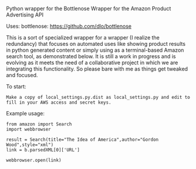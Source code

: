 Python wrapper for the Bottlenose Wrapper for the Amazon Product Advertising API

Uses: bottlenose: https://github.com/dlo/bottlenose


This is a sort of specialized wrapper for a wrapper (I realize the redundancy) that focuses on automated uses like showing product results in python generated content or simply using as a terminal-based Amazon search tool, as demonstrated below. It is still a work in progress and is evolving as it meets the need of a collaborative project in which we are integrating this functionality. So please bare with me as things get tweaked and focused.


To start:

	Make a copy of local_settings.py.dist as local_settings.py and edit to fill in your AWS access and secret keys.


Example usage:


	from amazon import Search
	import webbrowser

	result = Search(title="The Idea of America",author="Gordon Wood",style="xml")	
	link = b.parsedXML[0]['URL']

	webbrowser.open(link)
